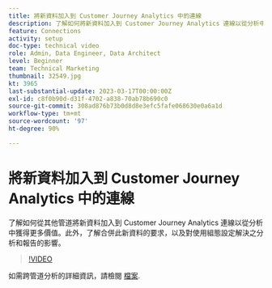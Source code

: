 ```yaml
---
title: 將新資料加入到 Customer Journey Analytics 中的連線
description: 了解如何將新資料加入到 Customer Journey Analytics 連線以從分析中獲得更多價值。
feature: Connections
activity: setup
doc-type: technical video
role: Admin, Data Engineer, Data Architect
level: Beginner
team: Technical Marketing
thumbnail: 32549.jpg
kt: 3965
last-substantial-update: 2023-03-17T00:00:00Z
exl-id: c8f0b90d-d31f-4702-a838-70ab78b690c0
source-git-commit: 308ad876b73b0d8d8e3efc5fafe068630e0a6a1d
workflow-type: tm+mt
source-wordcount: '97'
ht-degree: 90%

---
```


# 將新資料加入到 Customer Journey Analytics 中的連線

了解如何從其他管道將新資料加入到 Customer Journey Analytics 連線以從分析中獲得更多價值。此外，了解合併此新資料的要求，以及對使用組態設定解決之分析和報告的影響。

>[!VIDEO](https://video.tv.adobe.com/v/32549/?learn=on&quality=12)

如需跨管道分析的詳細資訊，請檢閱 [檔案](https://experienceleague.adobe.com/docs/analytics-platform/using/cca/overview.html?lang=zh-Hant).
